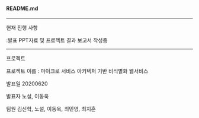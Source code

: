 #### README.md

---

현재 진행 사항

:발표 PPT자료 및 프로젝트 결과 보고서 작성중

---

프로젝트 

프로젝트 이름 :  마이크로 서비스 아키텍처 기반 비식별화 웹서비스 

발표일 20200620 

발표자 노설, 이동욱

팀원 김신학, 노설, 이동욱, 최민영, 최지훈
